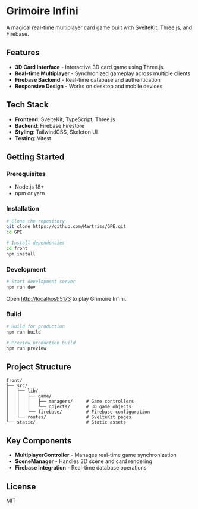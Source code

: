 # Grimoire Infini

A magical real-time multiplayer card game built with SvelteKit, Three.js, and Firebase.

## Features

- **3D Card Interface** - Interactive 3D card game using Three.js
- **Real-time Multiplayer** - Synchronized gameplay across multiple clients
- **Firebase Backend** - Real-time database and authentication
- **Responsive Design** - Works on desktop and mobile devices

## Tech Stack

- **Frontend**: SvelteKit, TypeScript, Three.js
- **Backend**: Firebase Firestore
- **Styling**: TailwindCSS, Skeleton UI
- **Testing**: Vitest

## Getting Started

### Prerequisites

- Node.js 18+
- npm or yarn

### Installation

```bash
# Clone the repository
git clone https://github.com/Martriss/GPE.git
cd GPE

# Install dependencies
cd front
npm install
```

### Development

```bash
# Start development server
npm run dev
```

Open [http://localhost:5173](http://localhost:5173) to play Grimoire Infini.

### Build

```bash
# Build for production
npm run build

# Preview production build
npm run preview
```

## Project Structure

```
front/
├── src/
│   ├── lib/
│   │   ├── game/
│   │   │   ├── managers/     # Game controllers
│   │   │   └── objects/      # 3D game objects
│   │   └── firebase/         # Firebase configuration
│   └── routes/               # SvelteKit pages
└── static/                   # Static assets
```

## Key Components

- **MultiplayerController** - Manages real-time game synchronization
- **SceneManager** - Handles 3D scene and card rendering
- **Firebase Integration** - Real-time database operations

## License

MIT